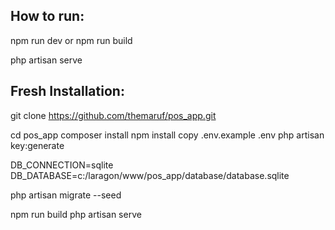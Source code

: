 ## How to run:

npm run dev or npm run build

php artisan serve

## Fresh Installation:

git clone https://github.com/themaruf/pos_app.git

cd pos_app
composer install
npm install
copy .env.example .env
php artisan key:generate

DB_CONNECTION=sqlite
DB_DATABASE=c:/laragon/www/pos_app/database/database.sqlite

php artisan migrate --seed

npm run build
php artisan serve
